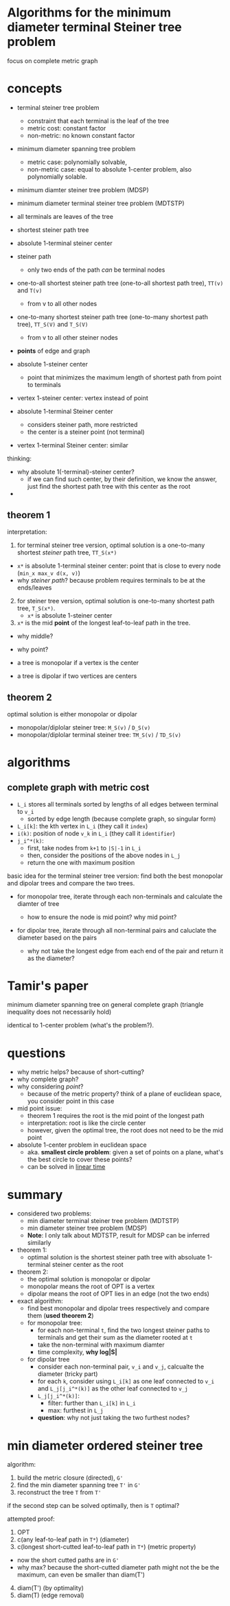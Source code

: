 
# Algorithms for the minimum diameter terminal Steiner tree problem

focus on complete metric graph

# concepts

- terminal steiner tree problem
  - constraint that each terminal is the leaf of the tree
  - metric cost: constant factor
  - non-metric: no known constant factor
- minimum diameter spanning tree problem
  - metric case: polynomially solvable,
  - non-metric case: equal to absolute 1-center problem, also polynomially solable.
- minimum diamter steiner tree problem (MDSP)  
- minimum diameter terminal steiner tree problem (MDTSTP)
 - all terminals are leaves of the tree
- shortest steiner path tree
- absolute 1-terminal steiner center


- steiner path
  - only two ends of the path *can* be terminal nodes
- one-to-all shortest steiner path tree (one-to-all shortest path tree), `TT(v)` and `T(v)`
  - from v to all other nodes
- one-to-many shortest steiner path tree (one-to-many shortest path tree), `TT_S(V)` and `T_S(V)`
  - from v to all other steiner nodes
- **points** of edge and graph  
- absolute 1-steiner center
  - point that minimizes the maximum length of shortest path from point to terminals  
- vertex 1-steiner center: vertex instead of point
- absolute 1-terminal Steiner center
  - considers steiner path, more restricted
  - the center is a steiner point (not terminal)
- vertex 1-terminal Steiner center: similar

thinking:

- why absolute 1(-terminal)-steiner center?
  - if we can find such center, by their definition, we know the answer, just find the shortest path tree with this center as the root
-   

## theorem 1

interpretation:

1. for terminal steiner tree version, optimal solution is a one-to-many shortest *steiner* path tree, `TT_S(x*)`
  - `x*` is absolute 1-terminal steiner center: point that is close to every node (`min_x max_v d(x, v)`)
  - why *steiner path*? because problem requires terminals to be at the ends/leaves
2. for steiner tree version, optimal solution is one-to-many shortest path tree, `T_S(x*)`.
   - `x*` is absolute 1-steiner center
4. `x*` is the mid **point** of the longest leaf-to-leaf path in the tree.

- why middle?
- why point?

- a tree is monopolar if a vertex is the center
- a tree is dipolar if two vertices are centers

## theorem 2

optimal solution is either monopolar or dipolar
  - monopolar/diplolar steiner tree: `M_S(v)` / `D_S(v)`
  - monopolar/diplolar terminal steiner tree: `TM_S(v)` / `TD_S(v)`
  
# algorithms

## complete graph with metric cost

- `L_i` stores all terminals sorted by lengths of all edges between terminal to `v_i`
  - sorted by edge length (because complete graph, so singular form)
- `L_i[k]`: the kth vertex in `L_i` (they call it `index`)
- `i(k)`: position of node  `v_k` in `L_i` (they call it `identifier`)
- `j_i^*(k)`:
  - first, take nodes from  `k+1` to `|S|-1` in `L_i`
  - then, consider the positions of the above nodes in `L_j`
  - return the one with maximum position

basic idea for the terminal steiner tree version:
find both the best monopolar and dipolar trees and compare the two trees.

- for monopolar tree, iterate through each non-terminals and calculate the diamter of tree
  - how to ensure the node is mid point? why mid point? 

- for dipolar tree, iterate through all non-terminal pairs and caluclate the diameter based on the pairs
  - why not take the longest edge from each end of the pair and return it as the diameter?

# Tamir's paper

minimum diameter spanning tree on general complete graph (triangle inequality does not necessarily hold)

identical to 1-center problem (what's the problem?).




# questions

- why metric helps? because of short-cutting?
- why complete graph?
- why considering *point*?
  - because of the metric property? think of a plane of euclidean space, you consider point in this case
- mid point issue:
  - theorem 1 requires the root is the mid point of the longest path
  - interpretation: root is like the circle center
  - however, given the optimal tree, the root does not need to be the mid point
- absolute 1-center problem in euclidean space
  - aka. **smallest circle problem**: given a set of points on a plane, what's the best circle to cover these points?
  - can be solved in [linear time](http://www.personal.kent.edu/~rmuhamma/Compgeometry/MyCG/CG-Applets/Center/centercli.htm)



# summary

- considered two problems:
  - min diameter terminal steiner tree problem (MDTSTP)
  - min diameter steiner tree problem (MDSP)
  - **Note**: I only talk about MDTSTP, result for MDSP can be inferred similarly
- theorem 1:
  - optimal solution is the shortest steiner path tree with absoluate 1-terminal steiner center as the root
- theorem 2:
  - the optimal solution is monopolar or dipolar
  - monopolar means the root of OPT is a vertex
  - dipolar means the root of OPT lies in an edge (not the two ends)
- exact algorithm:
  - find best monopolar and dipolar trees respectively and compare them (**used theorem 2**)
  - for monopolar tree:
    - for each non-terminal `t`, find the two longest steiner paths to terminals and get their sum as the diameter rooted at `t`
    - take the non-terminal with maximum diamter
    - time complexity, **why log|S|**
  - for dipolar tree
    - consider each non-terminal pair, `v_i` and `v_j`, calcualte the diameter (tricky part)
    - for each `k`, consider using `L_i[k]` as one leaf connected to `v_i` and `L_j[j_i^*(k)]` as the other leaf connected to `v_j`
    - `L_j[j_i^*(k)]`:
      - filter: further than `L_i[k]` in `L_i`
      - max: furthest in `L_j`
    - **question**: why not just taking the two furthest nodes?



# min diameter ordered steiner tree

algorithm:

1. build the metric closure (directed), `G'`
2. find the min diameter spanning tree `T'` in `G'`
3. reconstruct the tree `T` from `T'`

if the second step can be solved optimally, then is `T` optimal?

attempted proof:

1. OPT
2. c(any leaf-to-leaf path in `T*`) (diameter)
3. c(longest short-cutted leaf-to-leaf path in `T*`) (metric property)
  - now the short cutted paths are in `G'`
  - why max? because the short-cutted diameter path might not the be the maximum, can even be smaller than diam(T')
4. diam(T') (by optimality)
5. diam(T) (edge removal)